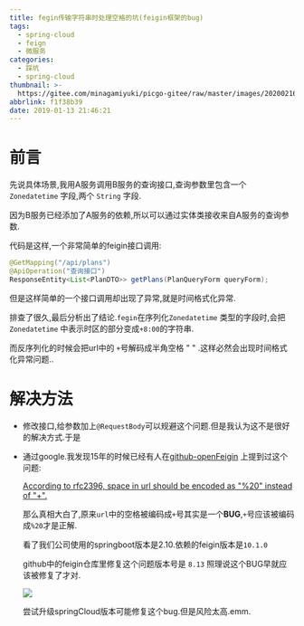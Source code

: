 ```yaml
---
title: fegin传输字符串时处理空格的坑(feigin框架的bug)
tags:
  - spring-cloud
  - feign
  - 微服务
categories:
  - 踩坑
  - spring-cloud
thumbnail: >-
  https://gitee.com/minagamiyuki/picgo-gitee/raw/master/images/20200216175552.png
abbrlink: f1f38b39
date: 2019-01-13 21:46:21
---
```


# 前言

先说具体场景,我用A服务调用B服务的查询接口,查询参数里包含一个 `Zonedatetime` 字段,两个 `String` 字段.

因为B服务已经添加了A服务的依赖,所以可以通过实体类接收来自A服务的查询参数.

代码是这样,一个非常简单的feigin接口调用:

```java
@GetMapping("/api/plans")
@ApiOperation("查询接口")
ResponseEntity<List<PlanDTO>> getPlans(PlanQueryForm queryForm);
```

但是这样简单的一个接口调用却出现了异常,就是时间格式化异常.

<!-- more -->

排查了很久,最后分析出了结论.`fegin`在序列化`Zonedatetime` 类型的字段时,会把`Zonedatetime` 中表示时区的部分变成`+8:00`的字符串.

而反序列化的时候会把url中的 `+`号解码成半角空格 " " .这样必然会出现时间格式化异常问题..


# 解决方法

* 修改接口,给参数加上`@RequestBody`可以规避这个问题.但是我认为这不是很好的解决方式.于是

* 通过google.我发现15年的时候已经有人在[github-openFeigin](https://github.com/OpenFeign/feign/) 上提到过这个问题:

  [According to rfc2396, space in url should be encoded as "%20" instead
  of "+".](https://github.com/OpenFeign/feign/pull/230)

  那么真相大白了,原来`url`中的空格被编码成`+`号其实是一个**BUG**,`+`号应该被编码成`%20`才是正解.

  看了我们公司使用的springboot版本是2.10.依赖的feigin版本是`10.1.0`

  github中的feigin仓库里修复这个问题版本号是 `8.13` 照理说这个BUG早就应该被修复了才对.

  ![](https://gitee.com/minagamiyuki/picgo-gitee/raw/master/images/截屏2020-02-16下午6.01.35.png)
  
  尝试升级springCloud版本可能修复这个bug.但是风险太高.emm.
 
  